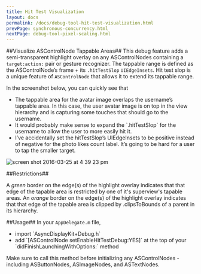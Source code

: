 ```yaml
---
title: Hit Test Visualization
layout: docs
permalink: /docs/debug-tool-hit-test-visualization.html
prevPage: synchronous-concurrency.html
nextPage: debug-tool-pixel-scaling.html
---
```


##Visualize ASControlNode Tappable Areas##
This debug feature adds a semi-transparent highlight overlay on any ASControlNodes containing a `target:action:` pair or gesture recognizer. The tappable range is defined as the ASControlNode’s frame + its `.hitTestSlop` `UIEdgeInsets`. Hit test slop is a unique feature of `ASControlNode` that allows it to extend its tappable range. 

In the screenshot below, you can quickly see that
<ul> 
  <li>The tappable area for the avatar image overlaps the username’s tappable area. In this case, the user avatar image is on top in the view hierarchy and is capturing some touches that should go to the username.</li>
  <li>It would probably make sense to expand the `.hitTestSlop` for the username to allow the user to more easily hit it.</li>
  <li>I’ve accidentally set the hitTestSlop’s UIEdgeInsets to be positive instead of negative for the photo likes count label. It’s going to be hard for a user to tap the smaller target.</li>
</ul>

![screen shot 2016-03-25 at 4 39 23 pm](https://cloud.githubusercontent.com/assets/3419380/14057034/e1e71450-f2b1-11e5-8091-3e6f22862994.png)

##Restrictions##

A _green_ border on the edge(s) of the highlight overlay indicates that that edge of the tapable area is restricted by one of it's superview's tapable areas. An _orange_ border on the edge(s) of the highlight overlay indicates that that edge of the tapable area is clipped by .clipsToBounds of a parent in its hierarchy. 

##Usage##
In your `AppDelegate.m` file, 
<ul>
  <li>import `AsyncDisplayKit+Debug.h`</li>
  <li>add `[ASControlNode setEnableHitTestDebug:YES]` at the top of your `didFinishLaunchingWithOptions:` method</li>
</ul>
Make sure to call this method before initializing any ASControlNodes - including ASButtonNodes, ASImageNodes, and ASTextNodes.
